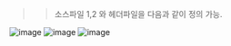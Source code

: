 >>소스파일 1,2 와 헤더파일을 다음과 같이 정의 가능.


![image](https://user-images.githubusercontent.com/80379900/113547344-a968ad80-9628-11eb-969c-368f21366967.png)
![image](https://user-images.githubusercontent.com/80379900/113547375-bab1ba00-9628-11eb-8e4c-36b0bc87507b.png)
![image](https://user-images.githubusercontent.com/80379900/113547397-cb623000-9628-11eb-9280-3e4f5f49d787.png)
